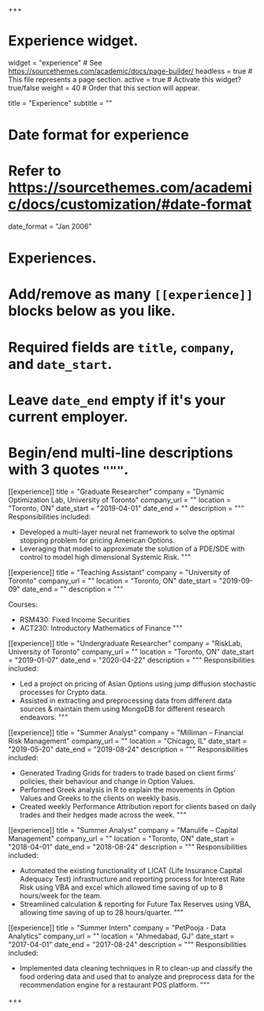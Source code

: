 +++
# Experience widget.
widget = "experience"  # See https://sourcethemes.com/academic/docs/page-builder/
headless = true  # This file represents a page section.
active = true  # Activate this widget? true/false
weight = 40  # Order that this section will appear.

title = "Experience"
subtitle = ""

# Date format for experience
#   Refer to https://sourcethemes.com/academic/docs/customization/#date-format
date_format = "Jan 2006"

# Experiences.
#   Add/remove as many `[[experience]]` blocks below as you like.
#   Required fields are `title`, `company`, and `date_start`.
#   Leave `date_end` empty if it's your current employer.
#   Begin/end multi-line descriptions with 3 quotes `"""`.
[[experience]]
  title = "Graduate Researcher"
  company = "Dynamic Optimization Lab, University of Toronto"
  company_url = ""
  location = "Toronto, ON"
  date_start = "2019-04-01"
  date_end = ""
  description = """ 
  Responsibilities included: 
  
* Developed a multi-layer neural net framework to solve the optimal stopping problem for pricing American Options.
* Leveraging that model to approximate the solution of a PDE/SDE with control to model high dimensional Systemic Risk.
  """

[[experience]]
  title = "Teaching Assistant"
  company = "University of Toronto"
  company_url = ""
  location = "Toronto, ON"
  date_start = "2019-09-09"
  date_end = ""
  description = """ 
  
  Courses:
  
  * RSM430: Fixed Income Securities
  * ACT230: Introductory Mathematics of Finance
  """
  
[[experience]]
  title = "Undergraduate Researcher"
  company = "RiskLab, University of Toronto"
  company_url = ""
  location = "Toronto, ON"
  date_start = "2019-01-07"
  date_end = "2020-04-22"
  description = """ 
  Responsibilities included:  
  
* Led a project on pricing of Asian Options using jump diffusion stochastic processes for Crypto data.
* Assisted in extracting and preprocessing data from different data sources & maintain them using MongoDB for different research endeavors.
  """
  
[[experience]]
  title = "Summer Analyst"
  company = "Milliman – Financial Risk Management"
  company_url = ""
  location = "Chicago, IL"
  date_start = "2019-05-20"
  date_end = "2019-08-24"
  description = """
  Responsibilities included:
  
* Generated Trading Grids for traders to trade based on client firms’ policies, their behaviour and change in Option Values.
* Performed Greek analysis in R to explain the movements in Option Values and Greeks to the clients on weekly basis.
* Created weekly Performance Attribution report for clients based on daily trades and their hedges made across the week.
  """
  
[[experience]]
  title = "Summer Analyst"
  company = "Manulife – Capital Management"
  company_url = ""
  location = "Toronto, ON"
  date_start = "2018-04-01"
  date_end = "2018-08-24"
  description = """
  Responsibilities included:
  
* Automated the existing functionality of LICAT (Life Insurance Capital Adequacy Test) infrastructure and reporting process for Interest Rate Risk using VBA and excel which allowed time saving of up to 8 hours/week for the team.
* Streamlined calculation & reporting for Future Tax Reserves using VBA, allowing time saving of up to 28 hours/quarter.
  """
  
[[experience]]
  title = "Summer Intern"
  company = "PetPooja - Data Analytics"
  company_url = ""
  location = "Ahmedabad, GJ"
  date_start = "2017-04-01"
  date_end = "2017-08-24"
  description = """
  Responsibilities included:
  
* Implemented data cleaning techniques in R to clean-up and classify the food ordering data and used that to analyze and preprocess data for the recommendation engine for a restaurant POS platform.
  """


+++

